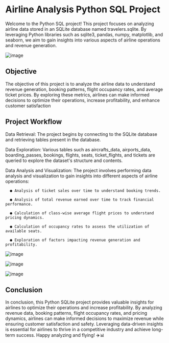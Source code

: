 # Airline Analysis Python SQL Project

Welcome to the Python SQL project! This project focuses on analyzing airline data stored in an SQLite database named travelers.sqlite. By leveraging Python libraries such as sqlite3, pandas, numpy, matplotlib, and seaborn, we aim to gain insights into various aspects of airline operations and revenue generation.

![image](https://github.com/Sreshta05/Airline-Analysis/assets/76899515/3f7e03b2-e28f-4d2a-befc-23865ea57000)


## Objective
The objective of this project is to analyze the airline data to understand revenue generation, booking patterns, flight occupancy rates, and average ticket prices. By exploring these metrics, airlines can make informed decisions to optimize their operations, increase profitability, and enhance customer satisfaction


## Project Workflow
	
 Data Retrieval: The project begins by connecting to the SQLite database and retrieving tables present in the database.
 
 Data Exploration: Various tables such as aircrafts_data, airports_data, boarding_passes, bookings, flights, seats, ticket_flights, and tickets are queried to explore the dataset's structure and contents.

 Data Analysis and Visualization: The project involves performing data analysis and visualization to gain insights into different aspects of airline operations:
 
	  ●	Analysis of ticket sales over time to understand booking trends.
  
	  ●	Analysis of total revenue earned over time to track financial performance.
  
	  ●	Calculation of class-wise average flight prices to understand pricing dynamics.
  
	  ●	Calculation of occupancy rates to assess the utilization of available seats.
  
	  ●	Exploration of factors impacting revenue generation and profitability.
  
 ![image](https://github.com/Sreshta05/Airline-Analysis/assets/76899515/c28cd22f-7bcd-4074-83c2-201d9ac7bf8f)
 
 ![image](https://github.com/Sreshta05/Airline-Analysis/assets/76899515/9524c808-b6fa-4d1b-ba63-87abf27dd491)
 
 ![image](https://github.com/Sreshta05/Airline-Analysis/assets/76899515/807eefee-3bf2-4f28-9bf4-89f959b598fc)



 
## Conclusion
In conclusion, this Python SQLite project provides valuable insights for airlines to optimize their operations and increase profitability. By analyzing revenue data, booking patterns, flight occupancy rates, and pricing dynamics, airlines can make informed decisions to maximize revenue while ensuring customer satisfaction and safety. Leveraging data-driven insights is essential for airlines to thrive in a competitive industry and achieve long-term success.
Happy analyzing and flying! ✈️📊

